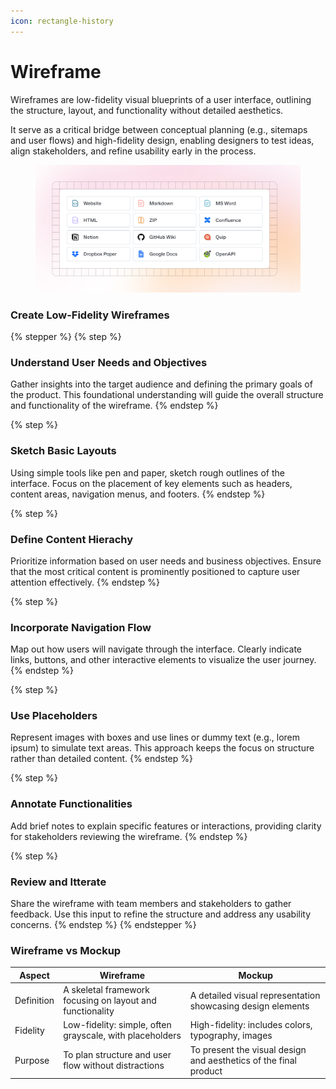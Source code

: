 ```yaml
---
icon: rectangle-history
---
```


# Wireframe

Wireframes are low-fidelity visual blueprints of a user interface, outlining the structure, layout, and functionality without detailed aesthetics.

It serve as a critical bridge between conceptual planning (e.g., sitemaps and user flows) and high-fidelity design, enabling designers to test ideas, align stakeholders, and refine usability early in the process.

<figure><img src="../.gitbook/assets/quickstart-import.png" alt=""><figcaption></figcaption></figure>

### Create Low-Fidelity Wireframes

{% stepper %}
{% step %}
### Understand User Needs and Objectives

Gather insights into the target audience and defining the primary goals of the product. This foundational understanding will guide the overall structure and functionality of the wireframe.
{% endstep %}

{% step %}
### Sketch Basic Layouts

Using simple tools like pen and paper, sketch rough outlines of the interface. Focus on the placement of key elements such as headers, content areas, navigation menus, and footers.
{% endstep %}

{% step %}
### Define Content Hierachy

Prioritize information based on user needs and business objectives. Ensure that the most critical content is prominently positioned to capture user attention effectively.
{% endstep %}

{% step %}
### Incorporate Navigation Flow

Map out how users will navigate through the interface. Clearly indicate links, buttons, and other interactive elements to visualize the user journey.
{% endstep %}

{% step %}
### Use Placeholders

Represent images with boxes and use lines or dummy text (e.g., lorem ipsum) to simulate text areas. This approach keeps the focus on structure rather than detailed content.
{% endstep %}

{% step %}
### Annotate Functionalities

Add brief notes to explain specific features or interactions, providing clarity for stakeholders reviewing the wireframe.
{% endstep %}

{% step %}
### Review and Itterate

Share the wireframe with team members and stakeholders to gather feedback. Use this input to refine the structure and address any usability concerns.
{% endstep %}
{% endstepper %}

### Wireframe vs Mockup

| Aspect     | Wireframe                                                 | Mockup                                                           |
| ---------- | --------------------------------------------------------- | ---------------------------------------------------------------- |
| Definition | A skeletal framework focusing on layout and functionality | A detailed visual representation showcasing design elements      |
| Fidelity   | Low-fidelity: simple, often grayscale, with placeholders  | High-fidelity: includes colors, typography, images               |
| Purpose    | To plan structure and user flow without distractions      | To present the visual design and aesthetics of the final product |
